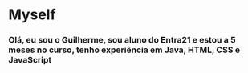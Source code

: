 <h1> Myself </h1>

<h3>Olá, eu sou o Guilherme, sou aluno do Entra21 e estou a 5 meses no curso, tenho experiência em Java, HTML, CSS e JavaScript</h3>




